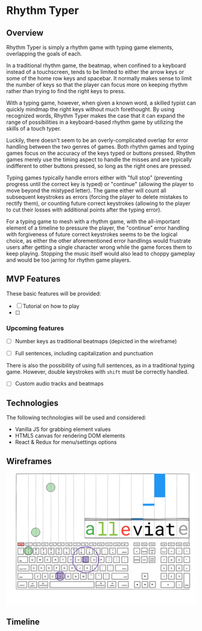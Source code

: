 # Rhythm Typer

## Overview

Rhythm Typer is simply a rhythm game with typing game elements, overlapping the goals of each.

In a traditional rhythm game, the beatmap, when confined to a keyboard instead
of a touchscreen, tends to be limited to either the arrow keys or some of the
home row keys and spacebar. It normally makes sense to limit the number of keys
so that the player can focus more on keeping rhythm rather than trying to find the right keys to press.

With a typing game, however, when given a known word, a skilled typist can
quickly mindmap the right keys without much forethought. By using recognized words,
Rhythm Typer makes the case that it can expand the range of possibilities in a
keyboard-based rhythm game by utilizing the skills of a touch typer.

Luckily, there doesn't seem to be an overly-complicated overlap for error
handling between the two genres of games. Both rhythm games and typing games
focus on the accuracy of the keys typed or buttons pressed. Rhythm games merely
use the timing aspect to handle the misses and are typically indifferent to
other buttons pressed, so long as the right ones are pressed.

Typing games typically handle errors either with "full stop" (preventing
progress until the correct key is typed) or "continue" (allowing the player to
move beyond the mistyped letter). The game either will count all subsequent
keystrokes as errors (forcing the player to delete mistakes to rectify them), or
counting future correct keystrokes (allowing to the player to cut their losses with additional points after the typing error).

For a typing game to mesh with a rhythm game, with the all-important element of
a timeline to pressure the player, the "continue" error handling with
forgiveness of future correct keystrokes
seems to be the logical choice, as either the other aforementioned error
handlings would frustrate users after getting a single character wrong while the
game forces them to keep playing. Stopping the music itself would also lead to
choppy gameplay and would be too jarring for rhythm game players.

## MVP Features

These basic features will be provided:

- [ ] Tutorial on how to play
- [ ]

### Upcoming features

- [ ] Number keys as traditional beatmaps (depicted in the wireframe)

- [ ] Full sentences, including capitalization and punctuation

There is also the possibility of using full sentences, as in a traditional
typing game. However, double keystrokes with `shift` must be correctly handled.

- [ ] Custom audio tracks and beatmaps

## Technologies

The following technologies will be used and considered:

*	Vanilla JS for grabbing element values
*	HTML5 canvas for rendering DOM elements
*	React & Redux for menu/settings options

## Wireframes

![main-view](https://github.com/stevenmchoi/rhythm_typer/blob/master/assets/wireframes/main_view_wireframe.png)

## Timeline
